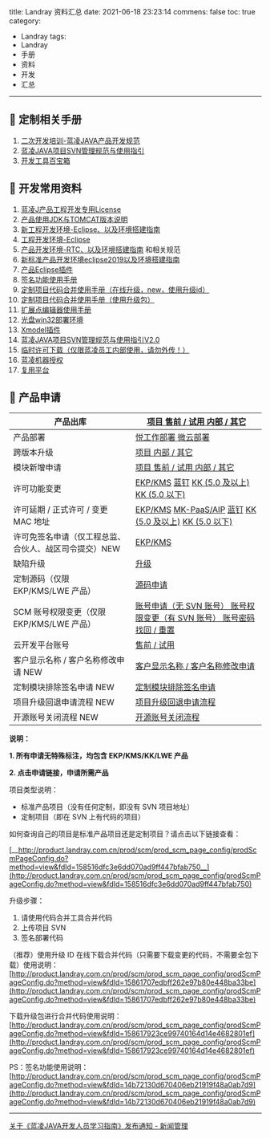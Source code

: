 title: Landray 资料汇总
date: 2021-06-18 23:23:14
commens: false
toc: true
category: 
 - Landray
tags: 
 - Landray
 - 手册
 - 资料
 - 开发
 - 汇总
---

## 📘 定制相关手册

1. [二次开发培训-蓝凌JAVA产品开发规范](http://java.landray.com.cn/kms/multidoc/kms_multidoc_knowledge/kmsMultidocKnowledge.do?method=view&fdId=14ab3fcfc97f5c4b8ac9de541558dce8)
2. [蓝凌JAVA项目SVN管理规范与使用指引](http://product.landray.com.cn/prod/scm/prod_scm_page_config/prodScmPageConfig.do?method=view&fdId=15428d7e632f5cfe160f5124a39b81f3&s_css=default)
3. [开发工具百宝箱](http://product.landray.com.cn/prod/scm/prod_scm_page_config/prodScmPageConfig.do?method=view&fdId=1435183e7cf4474a751a1224f45a19d8&s_css=default)


<!-- more -->


## 📘 开发常用资料

1. [蓝凌J产品工程开发专用License](http://product.landray.com.cn/prod/scm/prod_scm_page_config/prodScmPageConfig.do?method=view&fdId=1399ad69919fc532f85b6ad4271a9d4d)
2. [产品使用JDK与TOMCAT版本说明](http://product.landray.com.cn/prod/scm/prod_scm_page_config/prodScmPageConfig.do?method=view&fdId=17288dacf290031909e1930408f8405a&s_css=default)
3. [新工程开发环境-Eclipse、以及环境搭建指南](http://product.landray.com.cn/prod/scm/prod_scm_page_config/prodScmPageConfig.do?method=view&fdId=1739a29d816ecd85d6d0fe541ccb9e68&s_css=default)
4. [工程开发环境-Eclipse](http://product.landray.com.cn/prod/scm/prod_scm_page_config/prodScmPageConfig.do?method=view&fdId=14362f25ce9062402351f1147f58c9ab&s_css=office2007)
5. [产品开发环境-RTC、以及环境搭建指南](http://product.landray.com.cn/prod/scm/prod_scm_page_config/prodScmPageConfig.do?method=view&fdId=14362f692a78af295cdcf3d41ec8f10d&s_css=office2007) 和相关规范
6. [新标准产品开发环境eclipse2019以及环境搭建指南](http://product.landray.com.cn/prod/scm/prod_scm_page_config/prodScmPageConfig.do?method=view&fdId=170c22a21d664e0b671250046bf8426e&s_css=default)
7. [产品Eclipse插件](http://product.landray.com.cn/prod/scm/prod_scm_page_config/prodScmPageConfig.do?method=view&fdId=14b711534fe7ec549ef1f7f47cb8fe04)
8. [签名功能使用手册](http://product.landray.com.cn/prod/scm/prod_scm_page_config/prodScmPageConfig.do?method=view&fdId=14b72130d670406eb21919f48a0ab7d9)
9. [定制项目代码合并使用手册（在线升级，new，使用升级id）](http://product.landray.com.cn/prod/scm/prod_scm_page_config/prodScmPageConfig.do?method=view&fdId=15c3470f3f286fa109f71884578aa6b8)
10. [定制项目代码合并使用手册（使用升级包）](http://product.landray.com.cn/prod/scm/prod_scm_page_config/prodScmPageConfig.do?method=view&fdId=14b721530deef699206503742eeb08aa)
11. [扩展点编辑器使用手册](http://product.landray.com.cn/prod/scm/prod_scm_page_config/prodScmPageConfig.do?method=view&fdId=14b7240ad7035df3965c7f7459094315)
12. [光盘win32部署环境](http://product.landray.com.cn/prod/scm/prod_scm_page_config/prodScmPageConfig.do?method=view&fdId=14d7430b9c1c237e03352024dd7b10a3&s_css=default)
13. [Xmodel插件](http://product.landray.com.cn/prod/scm/prod_scm_page_config/prodScmPageConfig.do?method=view&fdId=14eaa52c1ea0bb4035e8e2b43c5a128f&s_css=default)
14. [蓝凌JAVA项目SVN管理规范与使用指引V2.0](http://product.landray.com.cn/prod/scm/prod_scm_page_config/prodScmPageConfig.do?method=view&fdId=15428d7e632f5cfe160f5124a39b81f3&s_css=default)
15. [临时许可下载（仅限蓝凌员工内部使用，请勿外传！）](http://product.landray.com.cn/prod/scm/downloadLicense.jsp)
16. [蓝凌机器授权](http://product.landray.com.cn/moduleindex.jsp?nav=/prod/scm/tree.jsp&main=%2Fprod%2Fscm%2Fprod_scm_project%2FprodScmProject.do%3Fmethod%3Dlist%26myProd%3Dtrue%26s_path%3D!%7Bmessage(prod-scm%3AprodScmProject.myProd)%7D&j_module=true)
17. [复用平台](http://mall.landray.com.cn/core01/km/reuse/km_reuse_redevelop/kmReuseRedevelop.do?method=goodsList)

## 📘 产品申请


| 产品出库                                              | [项目 ](http://bmp.landray.com.cn/km/econtract/km_econtract_product_out/kmEcontractProductOut.do?method=add)[售前 / 试用 ](http://product.landray.com.cn/prod/scm/prod_scm_redirect/prod_scm_redirect_cd.jsp)[内部 / 其它](http://product.landray.com.cn/prod/scm/prod_scm_redirect/prod_scm_redirect_cd.jsp)                                                                                                                                                                                                                                                                                                                                                                                                                      |
| ------------------------------------------------------- | ------------------------------------------------------------------------------------------------------------------------------------------------------------------------------------------------------------------------------------------------------------------------------------------------------------------------------------------------------------------------------------------------------------------------------------------------------------------------------------------------------------------------------------------------------------------------------------------------------------------------------------------------------------------------------------------------------------------------------------ |
| 产品部署                                              | [悦工作部署 ](http://java.landray.com.cn/km/review/km_review_main/kmReviewMain.do?method=add&fdTemplateId=1543c0a7d34b904298acc424870a5895)[微云部署](http://java.landray.com.cn/km/review/km_review_main/kmReviewMain.do?method=add&fdTemplateId=147433b06b35ca7d459846c49b5af5f1)                                                                                                                                                                                                                                                                                                                                                                                                                                                |
| 跨版本升级                                            | [项目 ](http://bmp.landray.com.cn/km/econtract/km_econtract_product_out/kmEcontractProductOut.do?method=add)[内部 / 其它](http://product.landray.com.cn/km/review/km_review_main/kmReviewMain.do?method=add&fdTemplateId=14f86e3307a96d9034788424ed1a5393)                                                                                                                                                                                                                                                                                                                                                                                                                                                                         |
| 模块新增申请                                          | [项目 ](http://bmp.landray.com.cn/km/econtract/km_econtract_product_out/kmEcontractProductOut.do?method=add)[售前 / 试用 ](http://product.landray.com.cn/km/review/km_review_main/kmReviewMain.do?method=add&fdTemplateId=14f86db043ff0390b2d965042ac82c71)[内部 / 其它](http://product.landray.com.cn/km/review/km_review_main/kmReviewMain.do?method=add&fdTemplateId=14f86db043ff0390b2d965042ac82c71)                                                                                                                                                                                                                                                                                                                          |
| 许可功能变更                                          | [EKP/KMS](http://product.landray.com.cn/km/review/km_review_main/kmReviewMain.do?method=add&fdTemplateId=13c465c78014e0a35c7a0a94d68bda5b) [蓝钉](http://product.landray.com.cn/km/review/km_review_main/kmReviewMain.do?method=add&fdTemplateId=16f82f277b13daba48247fc4082bd2ff) [KK (5.0 及以上)](http://product.landray.com.cn/km/review/km_review_main/kmReviewMain.do?method=add&fdTemplateId=14f8c00cbde4b7a4c1c06814d7ba0231) [KK (5.0 以下)](http://product.landray.com.cn/km/review/km_review_main/kmReviewMain.do?method=add&fdTemplateId=12e186877a0459ef689e75d472cbfbce)                                                                                                                                             |
| 许可延期 / 正式许可 / 变更 MAC 地址                   | [EKP/KMS](http://product.landray.com.cn/km/review/km_review_main/kmReviewMain.do?method=add&fdTemplateId=14fb6754fca9d7c4b15c6f840e09c810) [MK-PaaS/AIP](http://product.landray.com.cn/km/review/km_review_main/kmReviewMain.do?method=add&fdTemplateId=170235b8f6321f7c1b213464eb183fc8) [蓝钉](http://product.landray.com.cn/km/review/km_review_main/kmReviewMain.do?method=add&fdTemplateId=16ed691e60fe85ff7ec485d4e53a7871) [KK (5.0 及以上)](http://product.landray.com.cn/km/review/km_review_main/kmReviewMain.do?method=add&fdTemplateId=14fb6754790ac0ef06aaebf4969b5dd9) [KK (5.0 以下)](http://java.landray.com.cn/km/review/km_review_main/kmReviewMain.do?method=add&fdTemplateId=12e186877a0459ef689e75d472cbfbce) |
| 许可免签名申请（仅工程总监、合伙人、战区司令提交）NEW | [EKP/KMS](http://product.landray.com.cn/km/review/km_review_main/kmReviewMain.do?method=add&fdTemplateId=171e2f2231f842f6ad9711643ae9e408&s_css=default)                                                                                                                                                                                                                                                                                                                                                                                                                                                                                                                                                                           |
| 缺陷升级                                              | [升级](http://product.landray.com.cn/km/review/km_review_main/kmReviewMain.do?method=add&fdTemplateId=14f86e3307a96d9034788424ed1a5393)                                                                                                                                                                                                                                                                                                                                                                                                                                                                                                                                                                                            |
| 定制源码（仅限 EKP/KMS/LWE 产品）                     | [源码申请](http://product.landray.com.cn/prod/scm/prod_scm_redirect/prod_scm_redirect_source.jsp)                                                                                                                                                                                                                                                                                                                                                                                                                                                                                                                                                                                                                                  |
| SCM 账号权限变更（仅限 EKP/KMS/LWE 产品）             | [账号申请（无 SVN 账号） ](http://product.landray.com.cn/km/review/km_review_main/kmReviewMain.do?method=add&fdTemplateId=1406284c148c702c8b7c8d74f55865c0)[账号权限变更（有 SVN 账号） ](http://product.landray.com.cn/km/review/km_review_main/kmReviewMain.do?method=add&fdTemplateId=140628ec7ba309174b1c44f4be691dd3)[账号密码找回 / 重置](http://product.landray.com.cn/km/review/km_review_main/kmReviewMain.do?method=add&fdTemplateId=14ac9e02788df0eebe3cdf54930a5179)                                                                                                                                                                                                                                                   |
| 云开发平台账号                                        | [售前 / 试用](http://product.landray.com.cn/km/review/km_review_main/kmReviewMain.do?method=add&fdTemplateId=163d9b9003cebee4d5839c84ddfb7904)                                                                                                                                                                                                                                                                                                                                                                                                                                                                                                                                                                                     |
| 客户显示名称 / 客户名称修改申请 NEW                   | [客户显示名称 / 客户名称修改申请](http://product.landray.com.cn/km/review/km_review_main/kmReviewMain.do?method=add&fdTemplateId=171e2cf543a80047c13090a49cab5800&s_css=default)                                                                                                                                                                                                                                                                                                                                                                                                                                                                                                                                                   |
| 定制模块排除签名申请 NEW                              | [定制模块排除签名申请](http://product.landray.com.cn/km/review/km_review_main/kmReviewMain.do?method=add&fdTemplateId=171e4c92188f6476eae94de4544b2a21&s_css=default)                                                                                                                                                                                                                                                                                                                                                                                                                                                                                                                                                              |
| 项目升级回退申请流程 NEW                              | [项目升级回退申请流程](http://product.landray.com.cn/km/review/km_review_main/kmReviewMain.do?method=add&fdTemplateId=173376618fc34cc55c2d98b4b1eb34a9&s_css=default)                                                                                                                                                                                                                                                                                                                                                                                                                                                                                                                                                              |
| 开源账号关闭流程 NEW                                  | [开源账号关闭流程](http://product.landray.com.cn/km/review/km_review_main/kmReviewMain.do?method=add&fdTemplateId=17346ff62605606de44dabf43f781dce&s_css=default)                                                                                                                                                                                                                                                                                                                                                                                                                                                                                                                                                                  |

**说明：**

**1. 所有申请无特殊标注，均包含 EKP/KMS/KK/LWE 产品**

**2. 点击申请链接，申请所需产品**

项目类型说明：

- 标准产品项目（没有任何定制，即没有 SVN 项目地址）
- 定制项目（即在 SVN 上有代码的项目）

如何查询自己的项目是标准产品项目还是定制项目？请点击以下链接查看：

[__http://product.landray.com.cn/prod/scm/prod_scm_page_config/prodScmPageConfig.do?method=view&fdId=158516dfc3e6dd070ad9ff447bfab750__](http://product.landray.com.cn/prod/scm/prod_scm_page_config/prodScmPageConfig.do?method=view&fdId=158516dfc3e6dd070ad9ff447bfab750)

升级步骤：

1. 请使用代码合并工具合并代码
2. 上传项目 SVN
3. 签名部署代码

（推荐）使用升级 ID 在线下载合并代码（只需要下载变更的代码，不需要全包下载）使用说明：[http://product.landray.com.cn/prod/scm/prod_scm_page_config/prodScmPageConfig.do?method=view&fdId=15861707edbff262e97b80e448ba33be](http://product.landray.com.cn/prod/scm/prod_scm_page_config/prodScmPageConfig.do?method=view&fdId=15861707edbff262e97b80e448ba33be)

下载升级包进行合并代码使用说明：[http://product.landray.com.cn/prod/scm/prod_scm_page_config/prodScmPageConfig.do?method=view&fdId=158617923ce99740164d14e4682801ef](http://product.landray.com.cn/prod/scm/prod_scm_page_config/prodScmPageConfig.do?method=view&fdId=158617923ce99740164d14e4682801ef)

PS：签名功能使用说明：[http://product.landray.com.cn/prod/scm/prod_scm_page_config/prodScmPageConfig.do?method=view&fdId=14b72130d670406eb21919f48a0ab7d9](http://product.landray.com.cn/prod/scm/prod_scm_page_config/prodScmPageConfig.do?method=view&fdId=14b72130d670406eb21919f48a0ab7d9)

---

[关于《蓝凌JAVA开发人员学习指南》发布通知 - 新闻管理](http://java.landray.com.cn/sys/news/sys_news_main/sysNewsMain.do?method=view&fdId=139bed589a412b438fa3023407fa7abf)
